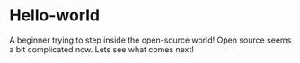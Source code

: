# Hello-world
A beginner trying to step inside the open-source world!
Open source seems a bit complicated now. Lets see what comes next!
